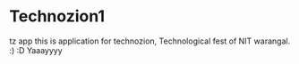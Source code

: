 # Technozion1
tz app
this is application for technozion, Technological fest of NIT warangal. :) :D
Yaaayyyy
